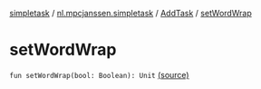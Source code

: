 [simpletask](../../index.md) / [nl.mpcjanssen.simpletask](../index.md) / [AddTask](index.md) / [setWordWrap](.)

# setWordWrap

`fun setWordWrap(bool: Boolean): Unit` [(source)](https://github.com/mpcjanssen/simpletask-android/blob/master/src/main/java/nl/mpcjanssen/simpletask/AddTask.kt#L204)